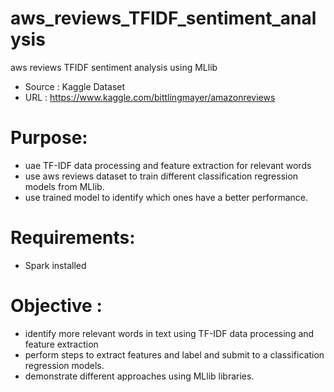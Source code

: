 # aws_reviews_TFIDF_sentiment_analysis
aws reviews TFIDF sentiment analysis using MLlib
- Source : Kaggle Dataset
- URL : https://www.kaggle.com/bittlingmayer/amazonreviews

# Purpose: 
- uae TF-IDF data processing and feature extraction for relevant words
- use aws reviews dataset to train different classification regression models from MLlib.
- use trained model to identify which ones have a better performance.
		 
# Requirements: 
- Spark installed

# Objective :
- identify more relevant words in text using TF-IDF data processing and feature extraction
- perform steps to extract features and label and submit to a classification regression models.
- demonstrate different approaches using MLlib libraries. 